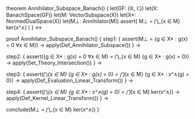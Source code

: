 theorem Annihilator_Subspace_Banach() {
  let(GF: {ℝ, ℂ})
  let(X: BanachSpace(GF))
  let(M: VectorSubspace(X))
  let(X*: NormedDualSpace(X))
  let(M⊥: Annihilator(M))
  assert(
    M⊥ = ⋂_{x ∈ M} ker(x^∧)
  )
} ↔

proof Annihilator_Subspace_Banach() {
  step1: {
    assert(M⊥ = {g ∈ X* : g(x) = 0 ∀x ∈ M}) →
    apply(Def_Annihilator_Subspace())
  } →
  
  step2: {
    assert({g ∈ X* : g(x) = 0 ∀x ∈ M} = ⋂_{x ∈ M} {g ∈ X* : g(x) = 0}) →
    apply(Set_Theory_Intersection())
  } →
  
  step3: {
    assert(⋂_{x ∈ M} {g ∈ X* : g(x) = 0} = ⋂_{x ∈ M} {g ∈ X* : x^∧(g) = 0}) →
    apply(Def_Evaluation_Linear_Transform())
  } →
  
  step4: {
    assert(⋂_{x ∈ M} {g ∈ X* : x^∧(g) = 0} = ⋂_{x ∈ M} ker(x^∧)) →
    apply(Def_Kernel_Linear_Transform())
  } →
  
  conclude(M⊥ = ⋂_{x ∈ M} ker(x^∧))
}